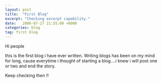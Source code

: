 ```yaml
---
layout: post
title:  "First Blog"
excerpt: "Checking excerpt capability."
date:   2006-07-27 21:55:00 +0000
categories: blog
tag: first blog
---
```


Hi people



this is the first blog i have ever written. Writing blogs has been on my mind for long, cause everytime i thought of starting a blog....i knew i will post one or two and end the story.

Keep checking then !!
